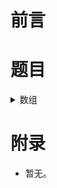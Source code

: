 # 前言

# 题目

<details>
<summary>数组</summary>

| 代码 | 解法 | 链接 |
| ---- | ---- | ---- |
| [1.两数之和](../array/TwoSum.java) | Map映射 | [给定一个整数数组 nums 和一个目标值 target，请你在该数组中找出和为目标值的那两个整数，并返回他们的数组下标。](https://leetcode-cn.com/problems/two-sum/) |
| [有效的括号](../ValidParenthesis.java) | 辅助栈 | [给定一个只包括 '('，')'，'{'，'}'，'['，']' 的字符串，判断字符串是否有效。](https://leetcode-cn.com/problems/valid-parentheses/) | 
| [合并两个有序链表](../linklist/MergeTwoLists.java) | | [将两个升序链表合并为一个新的升序链表并返回。新链表是通过拼接给定的两个链表的所有节点组成的。](https://leetcode-cn.com/problems/merge-two-sorted-lists/) |

</details>

# 附录

- 暂无。